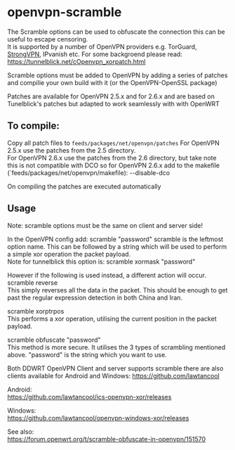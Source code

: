 # openvpn-scramble

The Scramble options can be used to obfuscate the connection this can be useful to escape censoring.  
It is supported by a number of OpenVPN providers e.g. TorGuard, [StrongVPN](https://blog.strongvpn.com/strongvpn-scramble/), IPvanish etc.
For some backgroend please read: https://tunnelblick.net/cOpenvpn_xorpatch.html  

Scramble options must be added to OpenVPN by adding a series of patches and compilie your own build with it (or the OpenVPN-OpenSSL package)

Patches are available for OpenVPN 2.5.x and for 2.6.x and are based on Tunelblick's patches but adapted to work seamlessly with with OpenWRT

## To compile:
Copy all patch files to `feeds/packages/net/openvpn/patches`
For OpenVPN 2.5.x use the patches from the 2.5 directory.  
For OpenVPN 2.6.x use the patches from the 2.6 directory, but take note this is not compatible with DCO so for OpenVPN 2.6.x add to the makefile (`feeds/packages/net/openvpn/makefile): --disable-dco  

On compiling the patches are executed automatically

## Usage
Note: scramble options must be the same on client and server side!

In the OpenVPN config add:
scramble "password"
scramble is the leftmost option name. This can be followed by a string which will be used to perform a simple xor operation the packet payload.  
Note for tunnelblick this option is:
scramble xormask "password"

However if the following is used instead, a different action will occur.
scramble reverse  
This simply reverses all the data in the packet. This should be enough to get past the regular expression detection in both China and Iran.  

scramble xorptrpos  
This performs a xor operation, utilising the current position in the packet payload.

scramble obfuscate "password"  
This method is more secure. It utilises the 3 types of scrambling mentioned above. "password" is the string which you want to use.

Both DDWRT OpenVPN Client and server supports scramble there are also clients available for Android and Windows:
https://github.com/lawtancool

Android:  
https://github.com/lawtancool/ics-openvpn-xor/releases

Windows:  
https://github.com/lawtancool/openvpn-windows-xor/releases

See also:  
https://forum.openwrt.org/t/scramble-obfuscate-in-openvpn/151570



